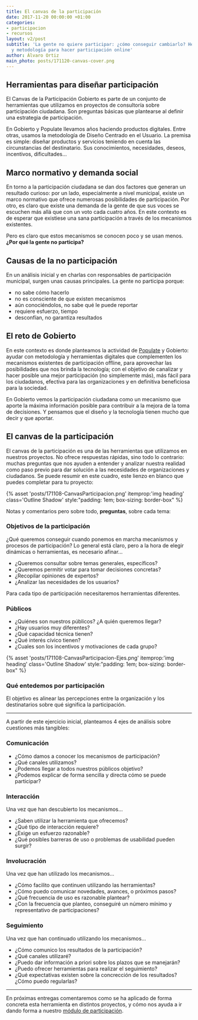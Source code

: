 ```yaml
---
title: El canvas de la participación
date: 2017-11-20 00:00:00 +01:00
categories:
- participacion
- recursos
layout: v2/post
subtitle: 'La gente no quiere participar: ¿cómo conseguir cambiarlo? Herramientas
  y metodología para hacer participación online'
author: Álvaro Ortiz
main_photo: posts/171120-canvas-cover.png
---
```


## Herramientas para diseñar participación

El Canvas de la Participación Gobierto es parte de un conjunto de herramientas que utilizamos en proyectos de consultoría  sobre participación ciudadana. Son preguntas básicas que plantearse al definir una estrategia de participación.

En Gobierto y Populate llevamos años haciendo productos digitales. Entre otras, usamos la metodología de Diseño Centrado en el Usuario. La premisa es simple: diseñar productos y servicios teniendo en cuenta las circunstancias del destinatario. Sus conocimientos, necesidades, deseos, incentivos, dificultades...

## Marco normativo y demanda social

En torno a la participación ciudadana se dan dos factores que generan un resultado curioso: por un lado, especialmente a nivel municipal, existe un marco normativo que ofrece numerosas posibilidades de participación. Por otro, es claro que existe una demanda de la gente de que sus voces se escuchen más allá que con un voto cada cuatro años. En este contexto es de esperar que existiese una sana participación a través de los mecanismos existentes.

Pero es claro que estos mecanismos se conocen poco y se usan menos. **¿Por qué la gente no participa?**


## Causas de la no participación

En un análisis inicial y en charlas con responsables de participación municipal, surgen unas causas principales. La gente no participa porque:

* no sabe cómo hacerlo
* no es consciente de que existen mecanismos
* aún conociéndolos, no sabe qué le puede reportar
* requiere esfuerzo, tiempo
* desconfían, no garantiza resultados


## El reto de Gobierto

En este contexto es donde planteamos la actividad de [Populate](http://populate.tools) y Gobierto: ayudar con metodología y herramientas digitales que complementen los mecanismos existentes de participación offline, para aprovechar las posibilidades que nos brinda la tecnología; con el objetivo de canalizar y hacer posible una mejor participación (no simplemente más), más fácil para los ciudadanos, efectiva para las organizaciones y en definitiva beneficiosa para la sociedad.

En Gobierto vemos la participación ciudadana como un mecanismo que aporte la máxima información posible para contribuir a la mejora de la toma de decisiones. Y pensamos que el diseño y la tecnología tienen mucho que decir y que aportar.


## El canvas de la participación

El canvas de la participación es una de las herramientas que utilizamos en nuestros proyectos. No ofrece respuestas rápidas, sino todo lo contrario: muchas preguntas que nos ayuden a entender y analizar nuestra realidad como paso previo para dar solución a las necesidades de organizaciones y ciudadanos. Se puede resumir en este cuadro, este lienzo en blanco que puedes completar para tu proyecto:

{% asset 'posts/171108-CanvasParticipacion.png' itemprop:'img heading' class='Outline Shadow' style:"padding\: 1em; box-sizing\: border-box" %}

Notas y comentarios pero sobre todo, **preguntas**, sobre cada tema:

### Objetivos de la participación

¿Qué queremos conseguir cuando ponemos en marcha mecanismos y procesos de participación? Lo general está claro, pero a la hora de elegir dinámicas o herramientas, es necesario afinar...

* ¿Queremos consultar sobre temas generales, específicos?
* ¿Queremos permitir votar para tomar decisiones concretas?
* ¿Recopilar opiniones de expertos?
* ¿Analizar las necesidades de los usuarios?

Para cada tipo de participación necesitaremos herramientas diferentes.


### Públicos

* ¿Quiénes son nuestros públicos? ¿A quién queremos llegar?
* ¿Hay usuarios muy diferentes?
* ¿Qué capacidad técnica tienen?
* ¿Qué interés cívico tienen?
* ¿Cuales son los incentivos y motivaciones de cada grupo?

{% asset 'posts/171108-CanvasParticipacion-Ejes.png' itemprop:'img heading' class='Outline Shadow' style:"padding\: 1em; box-sizing\: border-box" %}

### Qué entedemos por participación

El objetivo es alinear las percepciones entre la organización y los destinatarios sobre qué significa la participación.

---

A partir de este ejercicio inicial, planteamos 4 ejes de análisis sobre cuestiones más tangibles:

### Comunicación

* ¿Cómo damos a conocer los mecanismos de participación?
* ¿Qué canales utilizamos?
* ¿Podemos llegar a todos nuestros públicos objetivo?
* ¿Podemos explicar de forma sencilla y directa cómo se puede participar?

### Interacción

Una vez que han descubierto los mecanismos...

* ¿Saben utilizar la herramienta que ofrecemos?
* ¿Qué tipo de interacción requiere?
* ¿Exige un esfuerzo razonable?
* ¿Qué posibles barreras de uso o problemas de usabilidad pueden surgir?


### Involucración

Una vez que han utilizado los mecanismos...

* ¿Cómo facilito que continuen utilizando las herramientas?
* ¿Cómo puedo comunicar novedades, avances, o próximos pasos?
* ¿Qué frecuencia de uso es razonable plantear?
* ¿Con la frecuencia que planteo, conseguiré un número mínimo y representativo de participaciones?


### Seguimiento

Una vez que han continuado utilizando los mecanismos...

* ¿Cómo comunico los resultados de la participación?
* ¿Qué canales utilizaré?
* ¿Puedo dar información a priori sobre los plazos que se manejarán?
* ¿Puedo ofrecer herramientas para realizar el seguimiento?
* ¿Qué expectativas existen sobre la concrección de los resultados? ¿Cómo puedo regularlas?

---

En próximas entregas comentaremos como se ha aplicado de forma concreta esta herramienta en distintos proyectos, y cómo nos ayuda a ir dando forma a nuestro [módulo de participación](/modulos/participacion/).
